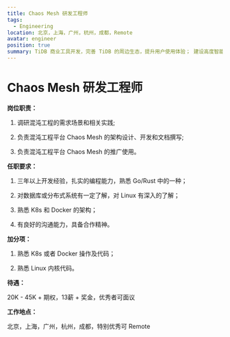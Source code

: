 ```yaml
---
title: Chaos Mesh 研发工程师
tags:
  - Engineering
location: 北京，上海，广州，杭州，成都，Remote
avatar: engineer
position: true
summary: TiDB 商业工具开发，完善 TiDB 的周边生态，提升用户使用体验； 建设高度智能的自动化测试系统，进行各种破坏性测试，验证 TiDB 的可靠性。
---
```


# Chaos Mesh 研发工程师

**岗位职责：**

1. 调研混沌工程的需求场景和相关实践;

2. 负责混沌工程平台 Chaos Mesh 的架构设计、开发和文档撰写;

3. 负责混沌工程平台 Chaos Mesh 的推广使用。


**任职要求：**

1. 三年以上开发经验，扎实的编程能力，熟悉 Go/Rust 中的一种；

2. 对数据库或分布式系统有一定了解，对 Linux 有深入的了解；

3. 熟悉 K8s 和 Docker 的架构；

4. 有良好的沟通能力，具备合作精神。


**加分项：**

1. 熟悉 K8s 或者 Docker 操作及代码；

2. 熟悉 Linux 内核代码。


**待遇：**

20K - 45K + 期权，13薪 + 奖金，优秀者可面议

**工作地点：**

北京，上海，广州，杭州，成都，特别优秀可 Remote
